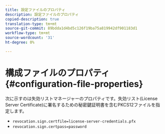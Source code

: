 ```yaml
---
title: 設定ファイルのプロパティ
description: 設定ファイルのプロパティ
copied-description: true
translation-type: tm+mt
source-git-commit: 89bdda1d4bd5c126f19ba75a819942df901183d1
workflow-type: tm+mt
source-wordcount: '31'
ht-degree: 0%

---
```



# 構成ファイルのプロパティ{#configuration-file-properties}

次に示すのは失効リストマネージャーのプロパティです。失効リスト(License Server Certificate)に署名するための秘密鍵証明書を含むPKCS12ファイルを指定します。

* `revocation.sign.certfile=license-server-credentials.pfx`
* `revocation.sign.certpass=password`

